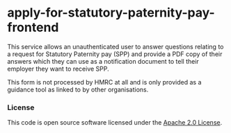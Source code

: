 
# apply-for-statutory-paternity-pay-frontend

This service allows an unauthenticated user to answer questions relating to a request for Statutory Paternity pay (SPP) and provide a PDF copy of their answers which they can use as a notification document to tell their employer they want to receive SPP.

This form is not processed by HMRC at all and is only provided as a guidance tool as linked to by other organisations.

### License

This code is open source software licensed under the [Apache 2.0 License]("http://www.apache.org/licenses/LICENSE-2.0.html").
